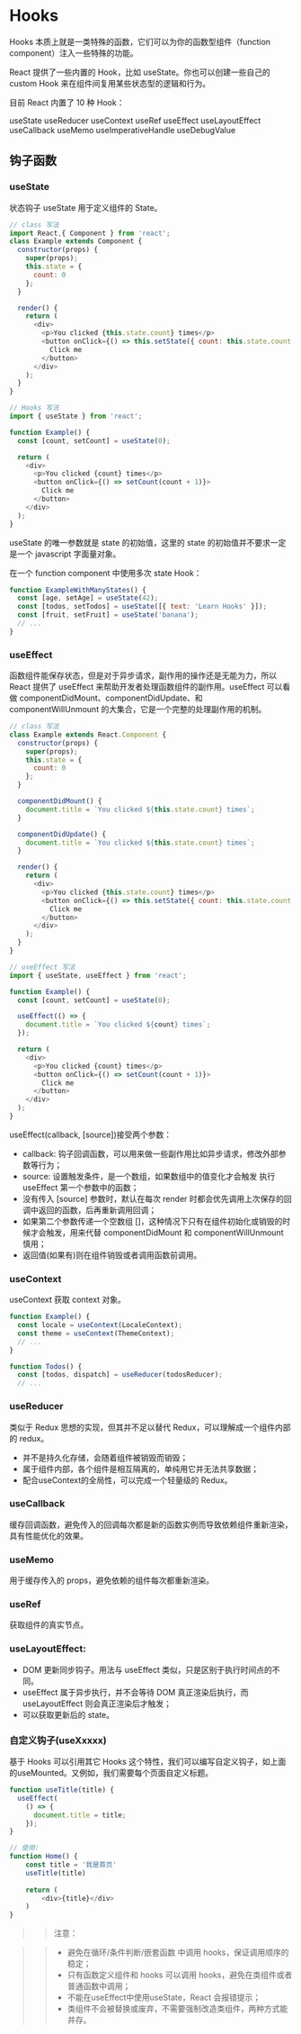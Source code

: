 # Hooks
Hooks 本质上就是一类特殊的函数，它们可以为你的函数型组件（function component）注入一些特殊的功能。

React 提供了一些内置的 Hook，比如 useState。你也可以创建一些自己的 custom Hook 来在组件间复用某些状态型的逻辑和行为。

目前 React 内置了 10 种 Hook：

useState
useReducer
useContext
useRef
useEffect
useLayoutEffect
useCallback
useMemo
useImperativeHandle
useDebugValue

## 钩子函数
### useState
状态钩子 useState 用于定义组件的 State。

``` js
// class 写法
import React,{ Component } from 'react';
class Example extends Component {
  constructor(props) {
    super(props);
    this.state = {
      count: 0
    };
  }

  render() {
    return (
      <div>
        <p>You clicked {this.state.count} times</p>
        <button onClick={() => this.setState({ count: this.state.count + 1 })}>
          Click me
        </button>
      </div>
    );
  }
}

// Hooks 写法
import { useState } from 'react';

function Example() {
  const [count, setCount] = useState(0);

  return (
    <div>
      <p>You clicked {count} times</p>
      <button onClick={() => setCount(count + 1)}>
        Click me
      </button>
    </div>
  );
}
```

useState 的唯一参数就是 state 的初始值，这里的 state 的初始值并不要求一定是一个 javascript 字面量对象。

在一个 function component 中使用多次 state Hook：

``` js
function ExampleWithManyStates() {
  const [age, setAge] = useState(42);
  const [todos, setTodos] = useState([{ text: 'Learn Hooks' }]);
  const [fruit, setFruit] = useState('banana');
  // ...
}
```

### useEffect
函数组件能保存状态，但是对于异步请求，副作用的操作还是无能为力，所以 React 提供了 useEffect 来帮助开发者处理函数组件的副作用。useEffect 可以看做 componentDidMount、componentDidUpdate、和 componentWillUnmount 的大集合，它是一个完整的处理副作用的机制。

``` js
// class 写法
class Example extends React.Component {
  constructor(props) {
    super(props);
    this.state = {
      count: 0
    };
  }

  componentDidMount() {
    document.title = `You clicked ${this.state.count} times`;
  }

  componentDidUpdate() {
    document.title = `You clicked ${this.state.count} times`;
  }

  render() {
    return (
      <div>
        <p>You clicked {this.state.count} times</p>
        <button onClick={() => this.setState({ count: this.state.count + 1 })}>
          Click me
        </button>
      </div>
    );
  }
}

// useEffect 写法
import { useState, useEffect } from 'react';

function Example() {
  const [count, setCount] = useState(0);

  useEffect(() => {
    document.title = `You clicked ${count} times`;
  });

  return (
    <div>
      <p>You clicked {count} times</p>
      <button onClick={() => setCount(count + 1)}>
        Click me
      </button>
    </div>
  );
}
```

useEffect(callback, [source])接受两个参数：

* callback: 钩子回调函数，可以用来做一些副作用比如异步请求，修改外部参数等行为；
* source: 设置触发条件，是一个数组，如果数组中的值变化才会触发 执行 useEffect 第一个参数中的函数；
* 没有传入 [source] 参数时，默认在每次 render 时都会优先调用上次保存的回调中返回的函数，后再重新调用回调；
* 如果第二个参数传递一个空数组 []，这种情况下只有在组件初始化或销毁的时候才会触发，用来代替 componentDidMount 和 componentWillUnmount 慎用；
* 返回值(如果有)则在组件销毁或者调用函数前调用。

### useContext
useContext 获取 context 对象。

``` js
function Example() {
  const locale = useContext(LocaleContext);
  const theme = useContext(ThemeContext);
  // ...
}

function Todos() {
  const [todos, dispatch] = useReducer(todosReducer);
  // ...
```

### useReducer
类似于 Redux 思想的实现，但其并不足以替代 Redux，可以理解成一个组件内部的 redux。

* 并不是持久化存储，会随着组件被销毁而销毁；
* 属于组件内部，各个组件是相互隔离的，单纯用它并无法共享数据；
* 配合useContext的全局性，可以完成一个轻量级的 Redux。

### useCallback
缓存回调函数，避免传入的回调每次都是新的函数实例而导致依赖组件重新渲染，具有性能优化的效果。

### useMemo
用于缓存传入的 props，避免依赖的组件每次都重新渲染。

### useRef
获取组件的真实节点。

### useLayoutEffect:
* DOM 更新同步钩子。用法与 useEffect 类似，只是区别于执行时间点的不同。
* useEffect 属于异步执行，并不会等待 DOM 真正渲染后执行，而 useLayoutEffect 则会真正渲染后才触发；
* 可以获取更新后的 state。

### 自定义钩子(useXxxxx)
基于 Hooks 可以引用其它 Hooks 这个特性，我们可以编写自定义钩子，如上面的useMounted。又例如，我们需要每个页面自定义标题。

``` js
function useTitle(title) {
  useEffect(
    () => {
      document.title = title;
    });
}

// 使用:
function Home() {
	const title = '我是首页'
	useTitle(title)
	
	return (
		<div>{title}</div>
	)
}
```


>> 注意：

>> * 避免在循环/条件判断/嵌套函数 中调用 hooks，保证调用顺序的稳定；
>> * 只有函数定义组件和 hooks 可以调用 hooks，避免在类组件或者普通函数中调用；
>> * 不能在useEffect中使用useState，React 会报错提示；
>> * 类组件不会被替换或废弃，不需要强制改造类组件，两种方式能并存。